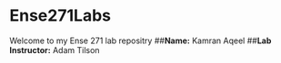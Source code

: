 # Ense271Labs
Welcome to my Ense 271 lab repositry
##**Name:** Kamran Aqeel
##**Lab Instructor:** Adam Tilson
